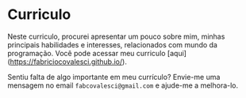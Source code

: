 

# Curriculo 

Neste curriculo, procurei apresentar um pouco sobre mim, minhas principais habilidades e interesses, relacionados com mundo da programação. Você pode acessar meu curriculo [aqui] (https://fabriciocovalesci.github.io/).

Sentiu falta de algo importante em meu currículo?
Envie-me uma mensagem no email `fabcovalesci@gmail.com` e ajude-me a melhora-lo.